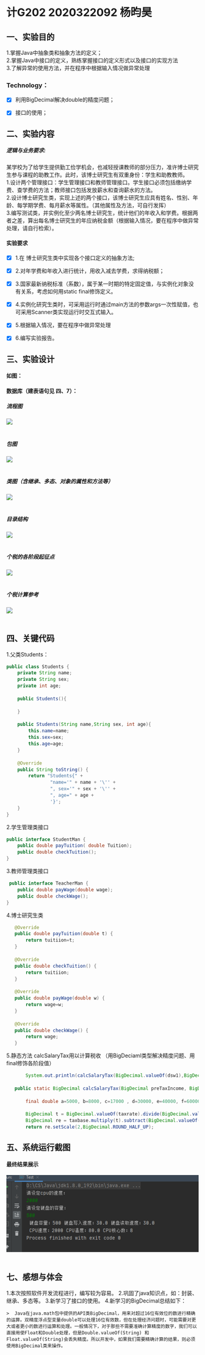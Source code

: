 # 计G202 2020322092 杨昀昊
## 一、实验目的
 1.掌握Java中抽象类和抽象方法的定义；<br>
 2.掌握Java中接口的定义，熟练掌握接口的定义形式以及接口的实现方法<br>
 3.了解异常的使用方法，并在程序中根据输入情况做异常处理<br>

### Technology：
 - [x] 利用BigDecimal解决double的精度问题；
 - [x] 接口的使用；



## 二、实验内容
##### 逻辑与业务要求:
  某学校为了给学生提供勤工俭学机会，也减轻授课教师的部分压力，准许博士研究生参与课程的助教工作。此时，该博士研究生有双重身份：学生和助教教师。<br>
  1.设计两个管理接口：学生管理接口和教师管理接口。学生接口必须包括缴纳学费、查学费的方法；教师接口包括发放薪水和查询薪水的方法。<br>
  2.设计博士研究生类，实现上述的两个接口，该博士研究生应具有姓名、性别、年龄、每学期学费、每月薪水等属性。（其他属性及方法，可自行发挥）<br>
  3.编写测试类，并实例化至少两名博士研究生，统计他们的年收入和学费。根据两者之差，算出每名博士研究生的年应纳税金额（根据输入情况，要在程序中做异常处理，请自行检索）。<br>


#### 实验要求
- [x] 1.在 博士研究生类中实现各个接口定义的抽象方法;
- [x] 2.对年学费和年收入进行统计，用收入减去学费，求得纳税额；
- [x] 3.国家最新纳税标准（系数），属于某一时期的特定固定值，与实例化对象没有关系，考虑如何用static   final修饰定义。
- [x] 4.实例化研究生类时，可采用运行时通过main方法的参数args一次性赋值，也可采用Scanner类实现运行时交互式输入。
- [x] 5.根据输入情况，要在程序中做异常处理
- [x] 6.编写实验报告。


## 三、实验设计
 #### 如图：
 #### 数据库（建表语句见 四、7）：


 ##### 流程图
 ![](hes-Yang/JavaTest2-Simulation-Program-of-PC/blob/main/BasicUml.png) <br><br>


 ##### 包图
 ![](hes-Yang/JavaTest2-Simulation-Program-of-PC/blob/main/BasicUml.png) <br><br>

 ##### 类图（含继承、多态、对象的属性和方法等）
  ![](https://gub.com/Principles-Yang/JavaTest2-Simulation-Program-of-PC/blob/main/Pc-cpu-harddisk.png) <br><br>

  ##### 目录结构
  ![](https://gub.com/Principles-Yang/JavaTest2-Simulation-Program-of-PC/blob/main/Pc-cpu-harddisk.png) <br><br>

  ##### 个税的各阶段起征点
  ![](https://gub.com/Principles-Yang/JavaTest2-Simulation-Program-of-PC/blob/main/Pc-cpu-harddisk.png) <br><br>

  ##### 个税计算参考
  ![](https://gub.com/Principles-Yang/JavaTest2-Simulation-Program-of-PC/blob/main/Pc-cpu-harddisk.png) <br><br>





## 四、关键代码
1.父类Students：
```Java
public class Students {
    private String name;
    private String sex;
    private int age;

    public Students(){

    }

    public Students(String name,String sex, int age){
        this.name=name;
        this.sex=sex;
        this.age=age;
    }

    @Override
    public String toString() {
        return "Students{" +
                "name='" + name + '\'' +
                ", sex='" + sex + '\'' +
                ", age=" + age +
                '}';
    }
}
```
2.学生管理类接口
```Java
public interface StudentMan {
    public double payTuition( double Tuition);
    public double checkTuition();
}
   ```
3.教师管理类接口
```Java
 public interface TeacherMan {
    public double payWage(double wage);
    public double checkWage();
}
   ```

4.博士研究生类
 ```Java
    @Override
    public double payTuition(double t) {
        return tuitiion=t;
    }

    @Override
    public double checkTuition() {
        return tuitiion;
    }

    @Override
    public double payWage(double w) {
        return wage=w;
    }

    @Override
    public double checkWage() {
        return wage;
    }
 ```

 5.静态方法 calcSalaryTax用以计算税收 （用BigDeciaml类型解决精度问题、用final修饰各阶段值）
 ```Java
        System.out.println(calcSalaryTax(BigDecimal.valueOf(dsw1),BigDecimal.valueOf(dst1)).multiply(BigDecimal.valueOf(12)));

    public static BigDecimal calcSalaryTax(BigDecimal preTaxIncome, BigDecimal tuition) {

        final double a=5000, b=8000, c=17000 , d=30000, e=40000, f=60000, g=85000;//各阶段起征点

        BigDecimal t = BigDecimal.valueOf(taxrate).divide(BigDecimal.valueOf(100)); //除100
        BigDecimal re = taxbase.multiply(t).subtract(BigDecimal.valueOf(quickdeduction))  ;
        return re.setScale(2,BigDecimal.ROUND_HALF_UP);
 ```


## 五、系统运行截图

  #### 最终结果展示
  ![](https://github.com/Principles-Yang/JavaTest2-Simulation-Program-of-PC/blob/main/result.png) <br><br>

  
  
## 七、感想与体会
   1.本次按照软件开发流程进行，编写较为容易。
   2.巩固了java知识点，如：封装、继承、多态等。
   3.新学习了接口的使用。
   4.新学习的BigDecimal总结如下：

    >​	Java在java.math包中提供的API类BigDecimal，用来对超过16位有效位的数进行精确的运算。双精度浮点型变量double可以处理16位有效数，但在处理经济问题时，可能需要对更大或者更小的数进行运算和处理。一般情况下，对于那些不需要准确计算精度的数字，我们可以直接用使Float和Double处理，但是Double.valueOf(String) 和Float.valueOf(String)会丢失精度。所以开发中，如果我们需要精确计算的结果，则必须使用BigDecimal类来操作。

